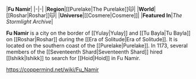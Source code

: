 |**Fu Namir**|
|-|-|
|**Region**|[[Purelake\|The Purelake]]🐱︎|
|**World**|[[Roshar\|Roshar]]🐱︎|
|**Universe**|[[Cosmere\|Cosmere]]|
|**Featured In**|*The Stormlight Archive*|

**Fu Namir** is a city on the border of [[Yulay\|Yulay]] and [[Tu Bayla\|Tu Bayla]] on [[Roshar\|Roshar]] during the [[Era of Solitude\|Era of Solitude]].
It is located on the southern coast of the [[Purelake\|Purelake]].
In 1173, several members of the [[Seventeenth Shard\|Seventeenth Shard]] hired [[Ishikk\|Ishikk]] to search for [[Hoid\|Hoid]] in Fu Namir.



https://coppermind.net/wiki/Fu_Namir